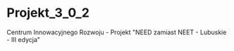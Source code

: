 # Projekt_3_0_2
Centrum Innowacyjnego Rozwoju - Projekt "NEED zamiast NEET - Lubuskie - III edycja" 
